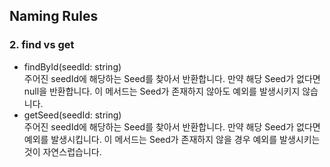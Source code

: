 ## Naming Rules

### 2. find vs get

-   findById(seedId: string)\
    주어진 seedId에 해당하는 Seed를 찾아서 반환합니다. 만약 해당 Seed가 없다면 null을 반환합니다. 이 메서드는 Seed가 존재하지 않아도 예외를 발생시키지 않습니다.
-   getSeed(seedId: string)\
    주어진 seedId에 해당하는 Seed를 찾아서 반환합니다. 만약 해당 Seed가 없다면 예외를 발생시킵니다. 이 메서드는 Seed가 존재하지 않을 경우 예외를 발생시키는 것이 자연스럽습니다.
